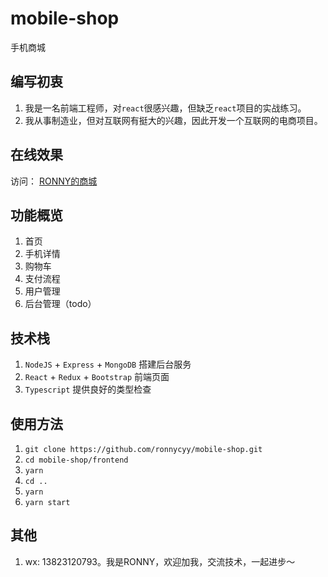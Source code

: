 # mobile-shop
手机商城

## 编写初衷
1. 我是一名前端工程师，对`react`很感兴趣，但缺乏`react`项目的实战练习。
2. 我从事制造业，但对互联网有挺大的兴趣，因此开发一个互联网的电商项目。

## 在线效果
访问： [RONNY的商城](http://www.chenyunyi.cn)

## 功能概览
1. 首页
2. 手机详情
3. 购物车
4. 支付流程
5. 用户管理
6. 后台管理（todo）

## 技术栈
1. `NodeJS` + `Express` + `MongoDB` 搭建后台服务
2. `React` + `Redux` + `Bootstrap` 前端页面
3. `Typescript` 提供良好的类型检查

## 使用方法
1. `git clone https://github.com/ronnycyy/mobile-shop.git`
2. `cd mobile-shop/frontend`
3. `yarn`
5. `cd ..`
3. `yarn`
4. `yarn start`

## 其他
1. wx: 13823120793。我是RONNY，欢迎加我，交流技术，一起进步～
